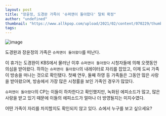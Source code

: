 ```yaml
---
layout: post
title: "장윤정, 도경완 가족이 '슈퍼맨이 돌아왔다' 탈퇴 확정"
author: "undefined"
thumbnail: "https://www.allkpop.com/upload/2021/02/content/070229/thumb/1612682970-20210207-dkw.jpg"
tags: 
---
```



![image](https://www.allkpop.com/upload/2021/02/content/070229/1612682970-20210207-dkw.jpg)

도경완과 장윤정의 가족은 `슈퍼맨이 돌아왔다`를 떠난다.

이 휴가는 도경완이 KBS에서 물러난 이후 `슈퍼맨이 돌아왔다` 시청자들에 의해 오랫동안 의심을 받아왔다. 하하는 `슈퍼맨이 돌아왔다`의 내레이터로 자리를 잡았고, 이제 도씨 가족이 방송을 떠나는 것으로 확인됐다. 첫째 연우, 둘째 하영 등 가족들은 그동안 많은 사랑을 받아왔으며, 방송에서 가장 많은 시청률을 보인 가족인 경우가 많았다.

`슈퍼맨이 돌아왔다`의 CP는 이들이 하차한다고 확인했지만, 녹화된 에피소드가 많고, 많은 사랑을 받고 있기 때문에 이들의 에피소드가 얼마나 더 방영될지는 미지수였다.

어떤 가족이 자리를 차지할지도 확인되지 않고 있다. 쇼에서 누구를 보고 싶으세요?